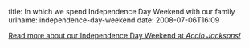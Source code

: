 title: In which we spend Independence Day Weekend with our family
urlname: independence-day-weekend
date: 2008-07-06T16:09

[Read more about our Independence Day Weekend at _Accio Jacksons!_](http://acciojacksons.subtlecoolness.com/2008/07/in-which-we-spend-independence-day.html)